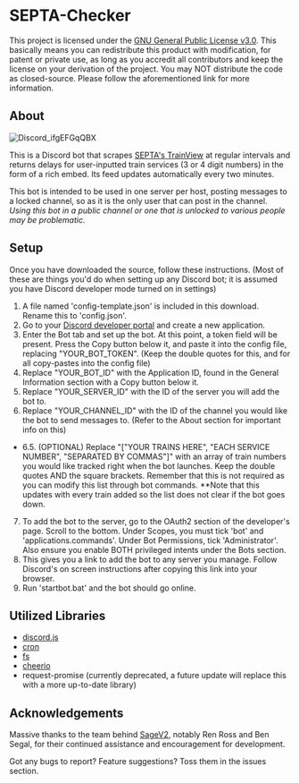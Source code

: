 # SEPTA-Checker
This project is licensed under the [GNU General Public License v3.0](https://www.gnu.org/licenses/gpl-3.0.txt). This basically means you can redistribute this product with modification, for patent or private use, as long as you accredit all contributors and keep the license on your derivation of the project. You may NOT distribute the code as closed-source. Please follow the aforementioned link for more information.

## About
![Discord_ifgEFGqQBX](https://user-images.githubusercontent.com/58154576/136670970-471818c9-f134-44a7-a2c1-159716abf084.png)

This is a Discord bot that scrapes [SEPTA's TrainView](http://trainview.septa.org/) at regular intervals and returns delays for user-inputted train services (3 or 4 digit numbers) in the form of a rich embed. Its feed updates automatically every two minutes.

This bot is intended to be used in one server per host, posting messages to a locked channel, so as it is the only user that can post in the channel. *Using this bot in a public channel or one that is unlocked to various people may be problematic.*

## Setup
Once you have downloaded the source, follow these instructions. (Most of these are things you'd do when setting up any Discord bot; it is assumed you have Discord developer mode turned on in settings)

1. A file named 'config-template.json' is included in this download. Rename this to 'config.json'.
2. Go to your [Discord developer portal](https://discord.com/developers/applications) and create a new application.
3. Enter the Bot tab and set up the bot. At this point, a token field will be present. Press the Copy button below it, and paste it into the config file, replacing "YOUR_BOT_TOKEN". (Keep the double quotes for this, and for all copy-pastes into the config file)
4. Replace "YOUR_BOT_ID" with the Application ID, found in the General Information section with a Copy button below it.
5. Replace "YOUR_SERVER_ID" with the ID of the server you will add the bot to.
6. Replace "YOUR_CHANNEL_ID" with the ID of the channel you would like the bot to send messages to. (Refer to the About section for important info on this)
- 6.5. (OPTIONAL) Replace "["YOUR TRAINS HERE", "EACH SERVICE NUMBER", "SEPARATED BY COMMAS"]" with an array of train numbers you would like tracked right when the bot launches. Keep the double quotes AND the square brackets. Remember that this is not required as you can modify this list through bot commands. **Note that this updates with every train added so the list does not clear if the bot goes down.
7. To add the bot to the server, go to the OAuth2 section of the developer's page. Scroll to the bottom. Under Scopes, you must tick 'bot' and 'applications.commands'. Under Bot Permissions, tick 'Administrator'. Also ensure you enable BOTH privileged intents under the Bots section.
8. This gives you a link to add the bot to any server you manage. Follow Discord's on screen instructions after copying this link into your browser.
9. Run 'startbot.bat' and the bot should go online.

## Utilized Libraries
- [discord.js](https://discord.js.org/#/)
- [cron](https://www.npmjs.com/package/cron)
- [fs](https://nodejs.org/api/fs.html)
- [cheerio](https://cheerio.js.org/)
- request-promise (currently deprecated, a future update will replace this with a more up-to-date library)

## Acknowledgements
Massive thanks to the team behind [SageV2](https://github.com/ud-cis-discord/SageV2), notably Ren Ross and Ben Segal, for their continued assistance and encouragement for development.

Got any bugs to report? Feature suggestions? Toss them in the issues section.
